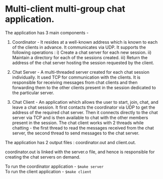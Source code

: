 # Multi-client multi-group chat application.

The application has 3 main components -

1. Coordinator - It resides at a well-known address which is known to each of
   the clients in advance. It communicates via UDP. It supports the following
   operations :
   i)   Create a chat server for each new session.
   ii)  Maintain a directory for each of the sessions created.
   iii) Return the address of the chat server hosting the session requested by
        the client.

2. Chat Server - A multi-threaded server created for each chat session
   individually. It used TCP for communication with the clients. It is
   responsible for receiving messages from chat clients and then forwarding
   them to the other clients present in the session dedicated to the particular
   server.

3. Chat Client - An application which allows the user to start, join, chat, and
   leave a chat session. It first contacts the coordinator via UDP to get the
   address of the required chat server. Then it connects directly to the chat
   server via TCP and is then available to chat with the other members present
   in the session.
   The chat client works with 2 threads while chatting - the first thread to
   read the messages received from the chat server, the second thread to send
   messages to the chat server.

The application has 2 output files : coordinator.out and client.out.

coordinator.out is linked with the server.o file, and hence is responsible for
creating the chat servers on demand.

To run the coordinator application - `$make server` <br />
To run the client application - `$make client`
